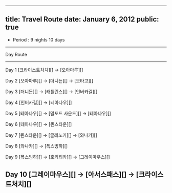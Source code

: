 ----
title: Travel Route
date: January 6, 2012
public: true
----

- Period : 9 nights 10 days

------------------------------------------------------------------
Day      Route                                                  
-------  ---------------------------------------------------------
Day 1    [크라이스트처치][] -> [오아마루][]                           

Day 2    [오아마루][] -> [더니든][] -> [오타고][]                    

Day 3    [더니든][] -> [캐틀린스][] -> [인버카길][]            

Day 4    [인버카길][] -> [테아나우][]                          

Day 5    [테아나우][] -> [밀포드 사운드][] -> [테아나우][]           

Day 6    [테아나우][] -> [퀸스타운][]                            

Day 7    [퀸스타운][] -> [글레노키][] -> [와나카][]             

Day 8    [와나카][] -> [폭스빙하][]                            

Day 9    [폭스빙하][] -> [호키티카][] -> [그레이마우스][]          

Day 10   [그레이마우스][] -> [아서스패스][] -> [크라이스트처치][]     
------------------------------------------------------------------


